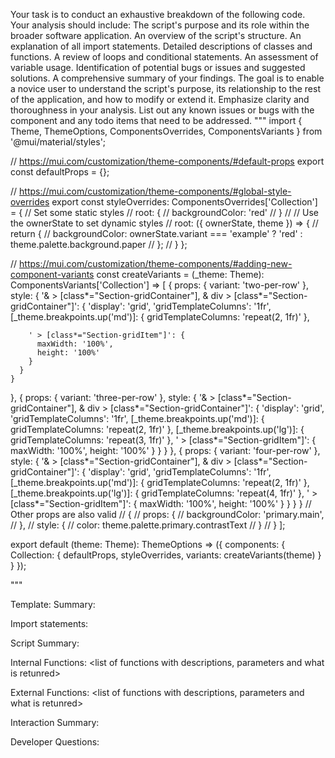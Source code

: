 Your task is to conduct an exhaustive breakdown of the following code. Your analysis should include:
The script's purpose and its role within the broader software application.
An overview of the script's structure.
An explanation of all import statements.
Detailed descriptions of classes and functions.
A review of loops and conditional statements.
An assessment of variable usage.
Identification of potential bugs or issues and suggested solutions.
A comprehensive summary of your findings.
The goal is to enable a novice user to understand the script's purpose, its relationship to the rest of the application, and how to modify or extend it. Emphasize clarity and thoroughness in your analysis.
List out any known issues or bugs with the component and any todo items that need to be addressed.
"""
import { Theme, ThemeOptions, ComponentsOverrides, ComponentsVariants } from '@mui/material/styles';

// https://mui.com/customization/theme-components/#default-props
export const defaultProps = {};

// https://mui.com/customization/theme-components/#global-style-overrides
export const styleOverrides: ComponentsOverrides<Theme>['Collection'] = {
  // Set some static styles
  // root: {
  //   backgroundColor: 'red'
  // }
  //
  // Use the ownerState to set dynamic styles
  // root: ({ ownerState, theme }) => {
  //   return {
  //     backgroundColor: ownerState.variant === 'example' ? 'red' : theme.palette.background.paper
  //   };
  // }
};

// https://mui.com/customization/theme-components/#adding-new-component-variants
const createVariants = (_theme: Theme): ComponentsVariants['Collection'] => [
  {
    props: {
      variant: 'two-per-row'
    },
    style: {
      '& > [class*="Section-gridContainer"], & div > [class*="Section-gridContainer"]': {
        'display': 'grid',
        'gridTemplateColumns': '1fr',
        [_theme.breakpoints.up('md')]: {
          gridTemplateColumns: 'repeat(2, 1fr)'
        },

        ' > [class*="Section-gridItem"]': {
          maxWidth: '100%',
          height: '100%'
        }
      }
    }
  },
  {
    props: {
      variant: 'three-per-row'
    },
    style: {
      '& > [class*="Section-gridContainer"], & div > [class*="Section-gridContainer"]': {
        'display': 'grid',
        'gridTemplateColumns': '1fr',
        [_theme.breakpoints.up('md')]: {
          gridTemplateColumns: 'repeat(2, 1fr)'
        },
        [_theme.breakpoints.up('lg')]: {
          gridTemplateColumns: 'repeat(3, 1fr)'
        },
        ' > [class*="Section-gridItem"]': {
          maxWidth: '100%',
          height: '100%'
        }
      }
    }
  },
  {
    props: {
      variant: 'four-per-row'
    },
    style: {
      '& > [class*="Section-gridContainer"], & div > [class*="Section-gridContainer"]': {
        'display': 'grid',
        'gridTemplateColumns': '1fr',
        [_theme.breakpoints.up('md')]: {
          gridTemplateColumns: 'repeat(2, 1fr)'
        },
        [_theme.breakpoints.up('lg')]: {
          gridTemplateColumns: 'repeat(4, 1fr)'
        },
        ' > [class*="Section-gridItem"]': {
          maxWidth: '100%',
          height: '100%'
        }
      }
    }
  }
  // Other props are also valid
  // {
  //   props: {
  //     backgroundColor: 'primary.main',
  //   },
  //   style: {
  //     color: theme.palette.primary.contrastText
  //   }
  // }
];

export default (theme: Theme): ThemeOptions => ({
  components: {
    Collection: {
      defaultProps,
      styleOverrides,
      variants: createVariants(theme)
    }
  }
});

"""

Template:
Summary:
<brief overview of the file and all its major components>

Import statements:
<describe the imports and dependencies>

Script Summary:
<Summary of file>

Internal Functions:
<list of functions with descriptions, parameters and what is retunred>

External Functions:
<list of functions with descriptions, parameters and what is retunred>

Interaction Summary:
<a summary of how the file could interact with the rest of the application>

Developer Questions:
<a list of questions Developers working with this component may have the following questions when debugging>